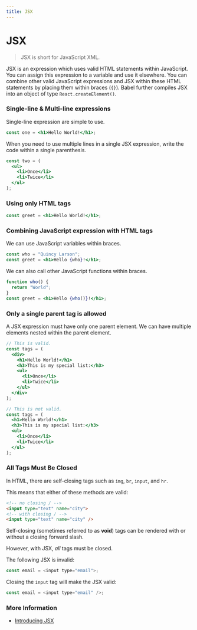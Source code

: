 ```yaml
---
title: JSX
---
```


# JSX

> JSX is short for JavaScript XML.

JSX is an expression which uses valid HTML statements within JavaScript. You can assign this expression to a variable and use it elsewhere. You can combine other valid JavaScript expressions and JSX within these HTML statements by placing them within braces (`{}`). Babel further compiles JSX into an object of type `React.createElement()`.

### Single-line & Multi-line expressions
Single-line expression are simple to use.

```jsx
const one = <h1>Hello World!</h1>;
```

When you need to use multiple lines in a single JSX expression, write the code within a single parenthesis.

```jsx
const two = (
  <ul>
    <li>Once</li>
    <li>Twice</li>
  </ul>
);
```

### Using only HTML tags

```jsx
const greet = <h1>Hello World!</h1>;
```

### Combining JavaScript expression with HTML tags
We can use JavaScript variables within braces.

```jsx
const who = "Quincy Larson";
const greet = <h1>Hello {who}!</h1>;
```

We can also call other JavaScript functions within braces.

```jsx
function who() {
  return "World";
}
const greet = <h1>Hello {who()}!</h1>;
```
### Only a single parent tag is allowed
A JSX expression must have only one parent element. We can have multiple elements nested within the parent element.

```jsx
// This is valid.
const tags = (
  <div>
    <h1>Hello World!</h1>
    <h3>This is my special list:</h3>
    <ul>
      <li>Once</li>
      <li>Twice</li>
    </ul>
  </div>
);

// This is not valid.
const tags = (
  <h1>Hello World!</h1>
  <h3>This is my special list:</h3>
  <ul>
    <li>Once</li>
    <li>Twice</li>
  </ul>
);
```

### All Tags Must Be Closed

In HTML, there are self-closing tags such as `img`, `br`, `input`, and `hr`. 

This means that either of these methods are valid:

```html
<!-- no closing / -->
<input type="text" name="city">
<!-- with closing / -->
<input type="text" name="city" />
```

Self-closing (sometimes referred to as **void**) tags can be rendered with or without a closing forward slash.

However, with JSX, _all_ tags must be closed.

The following JSX is invalid:

```javascript
const email = <input type="email">;
```

Closing the `input` tag will make the JSX valid:


```javascript
const email = <input type="email" />;
```


### More Information

- [Introducing JSX](https://reactjs.org/docs/introducing-jsx.html)
